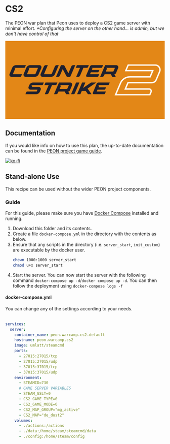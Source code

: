 # CS2

The PEON war plan that Peon uses to deploy a CS2 game server with minimal effort. *\*Configuring the server on the other hand... is admin, but we don't have control of that*

![CS:GO](./logo.png)

## Documentation

If you would like info on how to use this plan, the up-to-date documentation can be found in the [PEON project game guide](http://docs.warcamp.org/guides/games/cs2/).

[![ko-fi](https://ko-fi.com/img/githubbutton_sm.svg)](https://ko-fi.com/K3K567ILJ)

## Stand-alone Use

This recipe can be used without the wider PEON project components.

### Guide

For this guide, please make sure you have [Docker Compose](https://docs.docker.com.zh.xy2401.com/v17.12/compose/install/) installed and running.

1. Download this folder and its contents.
2. Create a file `docker-compose.yml` in the directory with the contents as below.
3. Ensure that any scripts in the directory (i.e. `server_start`, `init_custom`) are executable by the docker user.
    ```bash
    chown 1000:1000 server_start
    chmod u+x server_start
    ```
4. Start the server. You can now start the server with the following command `docker-compose up -d`/`docker compose up -d`. You can then follow the deployment using `docker-compose logs -f`

#### docker-compose.yml

You can change any of the settings according to your needs.

```yml

services:
  server:
    container_name: peon.warcamp.cs2.default
    hostname: peon.warcamp.cs2
    image: umlatt/steamcmd
    ports:
      - 27015:27015/tcp
      - 27015:27015/udp
      - 37015:37015/tcp
      - 37015:37015/udp
    environment:
      - STEAMID=730
      # GAME SERVER VARIABLES
      - STEAM_GSLT=0
      - CS2_GAME_TYPE=0
      - CS2_GAME_MODE=0
      - CS2_MAP_GROUP="mg_active"
      - CS2_MAP="de_dust2"
    volumes:
      - ./actions:/actions
      - ./data:/home/steam/steamcmd/data
      - ./config:/home/steam/config
```
